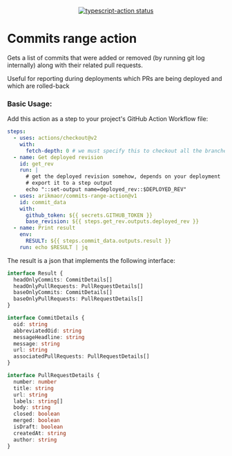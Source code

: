 <p align="center">
  <a href="https://github.com/arikmaor/commits-range-action/actions"><img alt="typescript-action status" src="https://github.com/arikmaor/commits-range-action/workflows/build-test/badge.svg"></a>
</p>

# Commits range action

Gets a list of commits that were added or removed (by running git log internally) along with their related pull requests.

Useful for reporting during deployments which PRs are being deployed and which are rolled-back

### Basic Usage:

Add this action as a step to your project's GitHub Action Workflow file:

```yaml
steps:
  - uses: actions/checkout@v2
    with:
      fetch-depth: 0 # we must specify this to checkout all the branches
  - name: Get deployed revision
    id: get_rev
    run: |
      # get the deployed revision somehow, depends on your deployment
      # export it to a step output
      echo "::set-output name=deployed_rev::$DEPLOYED_REV"
  - uses: arikmaor/commits-range-action@v1
    id: commit_data
    with:
      github_token: ${{ secrets.GITHUB_TOKEN }}
      base_revision: ${{ steps.get_rev.outputs.deployed_rev }}
  - name: Print result
    env:
      RESULT: ${{ steps.commit_data.outputs.result }}
    run: echo $RESULT | jq
```

The result is a json that implements the following interface:

```typescript
interface Result {
  headOnlyCommits: CommitDetails[]
  headOnlyPullRequests: PullRequestDetails[]
  baseOnlyCommits: CommitDetails[]
  baseOnlyPullRequests: PullRequestDetails[]
}

interface CommitDetails {
  oid: string
  abbreviatedOid: string
  messageHeadline: string
  message: string
  url: string
  associatedPullRequests: PullRequestDetails[]
}

interface PullRequestDetails {
  number: number
  title: string
  url: string
  labels: string[]
  body: string
  closed: boolean
  merged: boolean
  isDraft: boolean
  createdAt: string
  author: string
}
```
